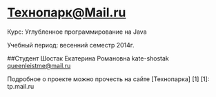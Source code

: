 Технопарк@Mail.ru
============
Курс: Углубленное программирование на Java

Учебный период: весенний семестр 2014г.

##Студент
Шостак Екатерина Романовна
kate-shostak
queenleistme@mail.ru

Подробное о проекте можно прочесть на сайте [Технопарка] [1]
[1]: tp.mail.ru
